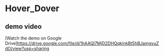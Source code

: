 # Hover_Dover

## demo video 

[Watch the demo on Google Drive]https://drive.google.com/file/d/1hAAQl7MjD2DHQqkjnkBt5hBJamgvuZdO/view?usp=sharing
